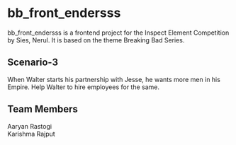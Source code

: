 # bb_front_endersss
bb_front_endersss is a frontend project for the Inspect Element Competition by Sies, Nerul.
It is based on the theme Breaking Bad Series.
## Scenario-3
When Walter starts his partnership with Jesse, he wants more men in his Empire. Help Walter to hire employees for the same.
## Team Members
Aaryan Rastogi<br>
Karishma Rajput

